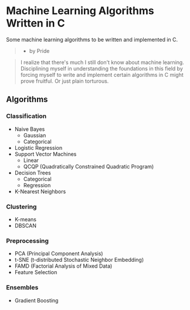 # Machine Learning Algorithms Written in C

Some machine learning algorithms to be written and implemented in C.

> - by Pride

> I realize that there's much I still don't know about machine learning. Disciplining myself
in understanding the foundations in this field by forcing myself to write and implement
certain algorithms in C might prove fruitful. Or just plain torturous.

## Algorithms

### Classification

- Naive Bayes
   - Gaussian
   - Categorical
- Logistic Regression
- Support Vector Machines 
   - Linear
   - QCQP (Quadratically Constrained Quadratic Program)
- Decision Trees
   - Categorical
   - Regression
- K-Nearest Neighbors

### Clustering

- K-means
- DBSCAN

### Preprocessing

- PCA (Principal Component Analysis)
- t-SNE (t-distributed Stochastic Neighbor Embedding)
- FAMD (Factorial Analysis of Mixed Data)
- Feature Selection

### Ensembles

- Gradient Boosting
